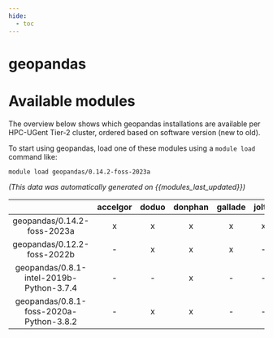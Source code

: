 ```yaml
---
hide:
  - toc
---
```


geopandas
=========

# Available modules


The overview below shows which geopandas installations are available per HPC-UGent Tier-2 cluster, ordered based on software version (new to old).

To start using geopandas, load one of these modules using a `module load` command like:

```shell
module load geopandas/0.14.2-foss-2023a
```

*(This data was automatically generated on {{modules_last_updated}})*  

| |accelgor|doduo|donphan|gallade|joltik|shinx|
| :---: | :---: | :---: | :---: | :---: | :---: | :---: |
|geopandas/0.14.2-foss-2023a|x|x|x|x|x|x|
|geopandas/0.12.2-foss-2022b|-|x|x|x|-|-|
|geopandas/0.8.1-intel-2019b-Python-3.7.4|-|-|x|-|-|-|
|geopandas/0.8.1-foss-2020a-Python-3.8.2|-|x|x|-|-|-|
